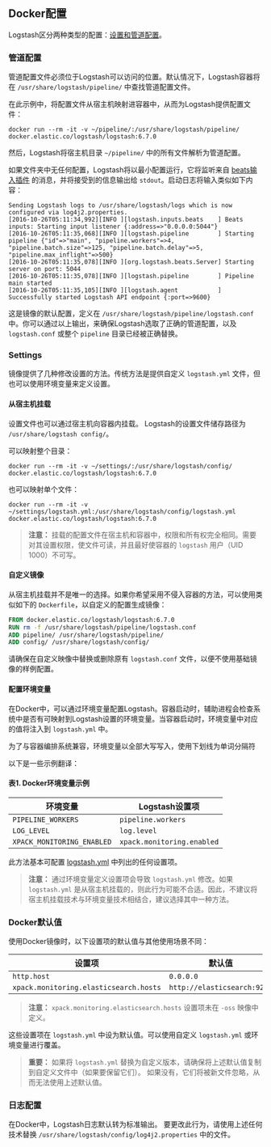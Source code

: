 ## Docker配置

Logstash区分两种类型的配置：[设置和管道配置](../04-Setting-Up-and-Running-Logstash/Logstash-Configuration-Files.md)。

### 管道配置
管道配置文件必须位于Logstash可以访问的位置。默认情况下，Logstash容器将在 `/usr/share/logstash/pipeline/` 中查找管道配置文件。

在此示例中，将配置文件从宿主机映射进容器中，从而为Logstash提供配置文件：

```shell
docker run --rm -it -v ~/pipeline/:/usr/share/logstash/pipeline/ docker.elastic.co/logstash/logstash:6.7.0
```

然后，Logstash将宿主机目录 `~/pipeline/` 中的所有文件解析为管道配置。

如果文件夹中无任何配置，Logstash将以最小配置运行，它将监听来自 [beats输入插件](../17-Input-plugins/beats.md) 的消息，并将接受到的信息输出给 `stdout`。启动日志将输入类似如下内容：

```shell
Sending Logstash logs to /usr/share/logstash/logs which is now configured via log4j2.properties.
[2016-10-26T05:11:34,992][INFO ][logstash.inputs.beats    ] Beats inputs: Starting input listener {:address=>"0.0.0.0:5044"}
[2016-10-26T05:11:35,068][INFO ][logstash.pipeline        ] Starting pipeline {"id"=>"main", "pipeline.workers"=>4, "pipeline.batch.size"=>125, "pipeline.batch.delay"=>5, "pipeline.max_inflight"=>500}
[2016-10-26T05:11:35,078][INFO ][org.logstash.beats.Server] Starting server on port: 5044
[2016-10-26T05:11:35,078][INFO ][logstash.pipeline        ] Pipeline main started
[2016-10-26T05:11:35,105][INFO ][logstash.agent           ] Successfully started Logstash API endpoint {:port=>9600}
```

这是镜像的默认配置，定义在 `/usr/share/logstash/pipeline/logstash.conf` 中。你可以通过以上输出，来确保Logstash选取了正确的管道配置，以及 `logstash.conf` 或整个 `pipeline` 目录已经被正确替换。

### Settings

镜像提供了几种修改设置的方法。传统方法是提供自定义 `logstash.yml` 文件，但也可以使用环境变量来定义设置。

#### 从宿主机挂载

设置文件也可以通过宿主机向容器内挂载。 Logstash的设置文件储存路径为 `/usr/share/logstash config/`。

可以映射整个目录：

```shell
docker run --rm -it -v ~/settings/:/usr/share/logstash/config/ docker.elastic.co/logstash/logstash:6.7.0
```

也可以映射单个文件：

```shell
docker run --rm -it -v ~/settings/logstash.yml:/usr/share/logstash/config/logstash.yml docker.elastic.co/logstash/logstash:6.7.0
```

> **注意：**
> 挂载的配置文件在宿主机和容器中，权限和所有权完全相同。需要对其设置权限，使文件可读，并且最好使容器的 `logstash` 用户（UID 1000）不可写。

#### 自定义镜像

从宿主机挂载并不是唯一的选择。如果你希望采用不侵入容器的方法，可以使用类似如下的 `Dockerfile`，以自定义的配置生成镜像：

```dockerfile
FROM docker.elastic.co/logstash/logstash:6.7.0
RUN rm -f /usr/share/logstash/pipeline/logstash.conf
ADD pipeline/ /usr/share/logstash/pipeline/
ADD config/ /usr/share/logstash/config/
```

请确保在自定义映像中替换或删除原有 `logstash.conf` 文件，以便不使用基础镜像的样例配置。

#### 配置环境变量

在Docker中，可以通过环境变量配置Logstash。容器启动时，辅助进程会检查系统中是否有可映射到Logstash设置的环境变量。当容器启动时，环境变量中对应的值将注入到 `logstash.yml` 中。

为了与容器编排系统兼容，环境变量以全部大写写入，使用下划线为单词分隔符

以下是一些示例翻译：

#### 表1. Docker环境变量示例

| 环境变量                   | Logstash设置项             |
| -------------------------- | -------------------------- |
| `PIPELINE_WORKERS`         | `pipeline.workers`         |
| `LOG_LEVEL`                | `log.level`                |
| `XPACK_MONITORING_ENABLED` | `xpack.monitoring.enabled` |


此方法基本可配置 [logstash.yml](../04-Setting-Up-and-Running-Logstash/logstash.yml.md) 中列出的任何设置项。

> **注意：**
> 通过环境变量定义设置项会导致 `logstash.yml` 修改。如果 `logstash.yml` 是从宿主机挂载的，则此行为可能不合适。因此，不建议将宿主机挂载技术与环境变量技术相结合，建议选择其中一种方法。

### Docker默认值

使用Docker镜像时，以下设置项的默认值与其他使用场景不同：

| 设置项                                 | 默认值                      |
| -------------------------------------- | --------------------------- |
| `http.host`                            | `0.0.0.0`                   |
| `xpack.monitoring.elasticsearch.hosts` | `http://elasticsearch:9200` |

> **注意：**
> `xpack.monitoring.elasticsearch.hosts` 设置项未在 `-oss` 映像中定义。

这些设置项在 `logstash.yml` 中设为默认值。可以使用自定义 `logstash.yml` 或环境变量进行覆盖。

> **重要：**
> 如果将 `logstash.yml` 替换为自定义版本，请确保将上述默认值复制到自定义文件中（如果要保留它们）。 如果没有，它们将被新文件忽略，从而无法使用上述默认值。

### 日志配置

在Docker中，Logstash日志默认转为标准输出。 要更改此行为，请使用上述任何技术替换 `/usr/share/logstash/config/log4j2.properties` 中的文件。
